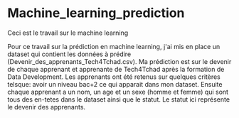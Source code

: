 # Machine_learning_prediction
Ceci est le travail sur le machine learning

Pour ce travail sur la prédiction en machine learning, j'ai mis en place un dataset qui contient les données à prédire (Devenir_des_apprenants_Tech4Tchad.csv).
Ma prédiction est sur le devenir de chaque apprenant et apprenante de Tech4Tchad après la formation de Data Development.
Les apprenants ont été retenus sur quelques critères telsque: avoir un niveau bac+2 ce qui apparait dans mon dataset.
Ensuite chaque apprenant a un nom, un age et un sexe (homme et femme) qui sont tous des en-tetes dans le dataset ainsi que le statut.
Le statut ici représente le devenir des apprenants.
